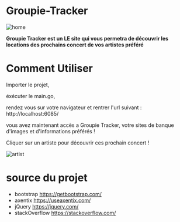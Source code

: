 
# Groupie-Tracker
![home](https://user-images.githubusercontent.com/75376645/118831998-820c2e00-b8c0-11eb-819f-05f3118cdf45.PNG)

**Groupie Tracker est un LE site qui vous permetra de découvrir les locations des prochains concert de vos artistes préféré**

# Comment Utiliser

Importer le projet,

éxécuter le main.go,

rendez vous sur votre navigateur et rentrer l'url suivant : http://localhost:6085/

vous avez maintenant accès a Groupie Tracker, votre sites de banque d'images et d'informations préférés !

Cliquer sur un artiste pour découvrir ces prochain concert !

![artist](https://user-images.githubusercontent.com/75376645/118833046-6d7c6580-b8c1-11eb-851b-ec5f9494d6c0.PNG)

# source du projet

- bootstrap https://getbootstrap.com/
- axentix https://useaxentix.com/
- jQuery https://jquery.com/
- stackOverflow https://stackoverflow.com/
